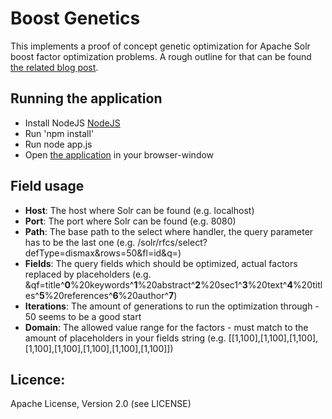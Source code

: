 Boost Genetics
==============

This implements a proof of concept genetic optimization for Apache Solr boost factor optimization problems. A rough outline for that can be found [the related blog post].

Running the application
----------------------------

* Install NodeJS [NodeJS]
* Run 'npm install'
* Run  node app.js
* Open [the application] in your browser-window


Field usage
----------------------------

* __Host__: The host where Solr can be found (e.g. localhost)
* __Port__: The port where Solr can be found (e.g. 8080)
* __Path__: The base path to the select  where handler, the query parameter has to be the last one (e.g. /solr/rfcs/select?defType=dismax&rows=50&fl=id&q=)
* __Fields__: The query fields which should be optimized, actual factors replaced by placeholders (e.g. &qf=title^__0__%20keywords^__1__%20abstract^__2__%20sec1^__3__%20text^__4__%20titles^__5__%20references^__6__%20author^__7__)
* __Iterations__: The amount of generations to run the optimization through - 50 seems to be a good start
* __Domain__: The allowed value range for the factors - must match to the amount of placeholders in your fields string (e.g. [[1,100],[1,100],[1,100],[1,100],[1,100],[1,100],[1,100],[1,100]])


Licence:
----------------------------

Apache License, Version 2.0 (see LICENSE)

[NodeJS]: http://nodejs.org/download/
[the related blog post]: http://blog.tolleiv.de/2013/06/genetic-algorithms-boosting-solr/
[the application]: http://localhost:3000
